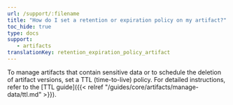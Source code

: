 ```yaml
---
url: /support/:filename
title: "How do I set a retention or expiration policy on my artifact?"
toc_hide: true
type: docs
support:
   - artifacts
translationKey: retention_expiration_policy_artifact
---
```

To manage artifacts that contain sensitive data or to schedule the deletion of artifact versions, set a TTL (time-to-live) policy. For detailed instructions, refer to the [TTL guide]({{< relref "/guides/core/artifacts/manage-data/ttl.md" >}}).